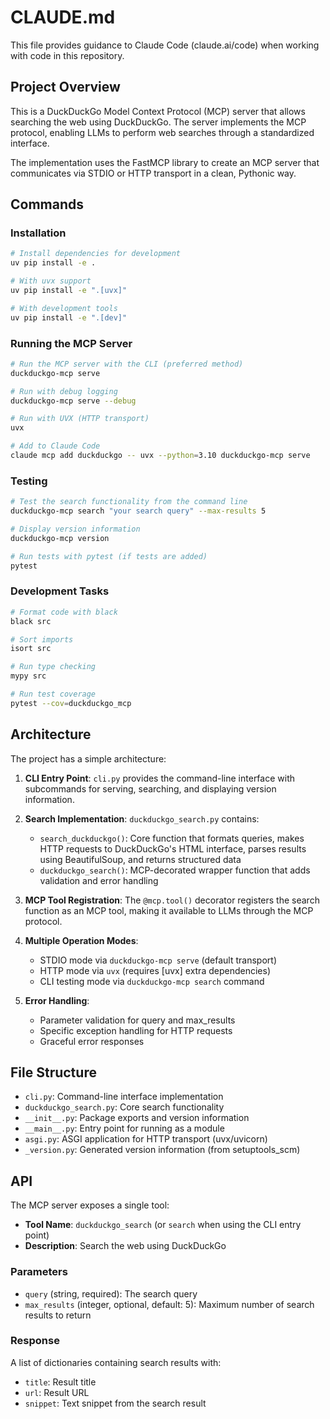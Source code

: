 # CLAUDE.md

This file provides guidance to Claude Code (claude.ai/code) when working with code in this repository.

## Project Overview

This is a DuckDuckGo Model Context Protocol (MCP) server that allows searching the web using DuckDuckGo. The server implements the MCP protocol, enabling LLMs to perform web searches through a standardized interface.

The implementation uses the FastMCP library to create an MCP server that communicates via STDIO or HTTP transport in a clean, Pythonic way.

## Commands

### Installation

```bash
# Install dependencies for development
uv pip install -e .

# With uvx support
uv pip install -e ".[uvx]"

# With development tools
uv pip install -e ".[dev]"
```

### Running the MCP Server

```bash
# Run the MCP server with the CLI (preferred method)
duckduckgo-mcp serve

# Run with debug logging
duckduckgo-mcp serve --debug

# Run with UVX (HTTP transport)
uvx

# Add to Claude Code
claude mcp add duckduckgo -- uvx --python=3.10 duckduckgo-mcp serve
```

### Testing

```bash
# Test the search functionality from the command line
duckduckgo-mcp search "your search query" --max-results 5

# Display version information
duckduckgo-mcp version

# Run tests with pytest (if tests are added)
pytest
```

### Development Tasks

```bash
# Format code with black
black src

# Sort imports
isort src

# Run type checking
mypy src

# Run test coverage
pytest --cov=duckduckgo_mcp
```

## Architecture

The project has a simple architecture:

1. **CLI Entry Point**: `cli.py` provides the command-line interface with subcommands for serving, searching, and displaying version information.

2. **Search Implementation**: `duckduckgo_search.py` contains:
   - `search_duckduckgo()`: Core function that formats queries, makes HTTP requests to DuckDuckGo's HTML interface, parses results using BeautifulSoup, and returns structured data
   - `duckduckgo_search()`: MCP-decorated wrapper function that adds validation and error handling

3. **MCP Tool Registration**: The `@mcp.tool()` decorator registers the search function as an MCP tool, making it available to LLMs through the MCP protocol.

4. **Multiple Operation Modes**:
   - STDIO mode via `duckduckgo-mcp serve` (default transport)
   - HTTP mode via `uvx` (requires [uvx] extra dependencies)
   - CLI testing mode via `duckduckgo-mcp search` command

5. **Error Handling**:
   - Parameter validation for query and max_results
   - Specific exception handling for HTTP requests
   - Graceful error responses

## File Structure

- `cli.py`: Command-line interface implementation
- `duckduckgo_search.py`: Core search functionality
- `__init__.py`: Package exports and version information
- `__main__.py`: Entry point for running as a module
- `asgi.py`: ASGI application for HTTP transport (uvx/uvicorn)
- `_version.py`: Generated version information (from setuptools_scm)

## API

The MCP server exposes a single tool:

- **Tool Name**: `duckduckgo_search` (or `search` when using the CLI entry point)
- **Description**: Search the web using DuckDuckGo

### Parameters

- `query` (string, required): The search query
- `max_results` (integer, optional, default: 5): Maximum number of search results to return

### Response

A list of dictionaries containing search results with:
- `title`: Result title
- `url`: Result URL
- `snippet`: Text snippet from the search result